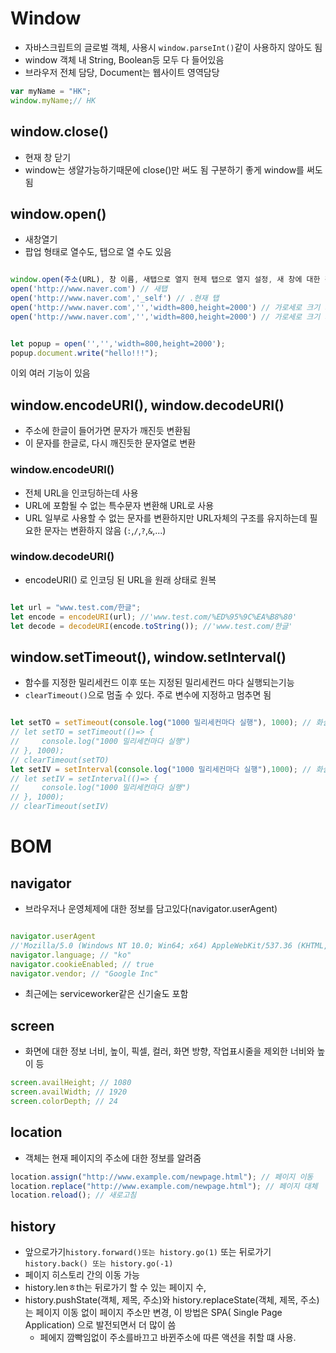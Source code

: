 # Window

- 자바스크립트의 글로벌 객체, 사용시 `window.parseInt()`같이 사용하지 않아도 됨
- window 객체 내 String, Boolean등 모두 다 들어있음
- 브라우저 전체 담당, Document는 웹사이트 영역담당 

```javascript
var myName = "HK";
window.myName;// HK

```

## window.close()
- 현재 창 닫기
- window는 생얄가능하기때문에 close()만 써도 됨 구분하기 좋게 window를 써도 됨
## window.open()
- 새창열기
- 팝업 형태로 열수도, 탭으로 열 수도 있음

```javascript

window.open(주소(URL), 창 이름, 새탭으로 열지 현제 탭으로 열지 설정, 새 창에 대한 각종 설정사항, 페이지 이력남김여부)
open('http://www.naver.com') // 새탭
open('http://www.naver.com','_self') // .현재 탭
open('http://www.naver.com','','width=800,height=2000') // 가로세로 크기 지정된 팝업
open('http://www.naver.com','','width=800,height=2000') // 가로세로 크기 지정된 팝업


let popup = open('','','width=800,height=2000');
popup.document.write("hello!!!");
```

이외 여러 기능이 있음

## window.encodeURI(), window.decodeURI()
- 주소에 한글이 들어가면 문자가 깨진듯 변환됨
- 이 문자를 한글로, 다시 깨진듯한 문자열로 변환
### window.encodeURI()
- 전체 URL을 인코딩하는데 사용
- URL에 포함될 수 없는 특수문자 변환해 URL로 사용
- URL 일부로 사용할 수 없는 문자를 변환하지만 URL자체의 구조를 유지하는데 필요한 문자는 변환하지 않음 (`:`,`/`,`?`,`&`,...)


### window.decodeURI()
- encodeURI() 로 인코딩 된 URL을 원래 상태로 원복
  

```javascript

let url = "www.test.com/한글";
let encode = encodeURI(url); //'www.test.com/%ED%95%9C%EA%B8%80'
let decode = decodeURI(encode.toString()); //'www.test.com/한글'
```


## window.setTimeout(), window.setInterval()
- 함수를 지정한 밀리세컨드 이후 또는 지정된 밀리세컨드 마다 실행되는기능
- `clearTimeout()`으로 멈출 수 있다. 주로 변수에 지정하고 멈추면 됨
```javascript

let setTO = setTimeout(console.log("1000 밀리세컨마다 실행"), 1000); // 화살표함수 방법도 실행 가능
// let setTO = setTimeout(()=> {
//     console.log("1000 밀리세컨마다 실행")
// }, 1000);
// clearTimeout(setTO)
let setIV = setInterval(console.log("1000 밀리세컨마다 실행"),1000); // 화살표 함수도 가능
// let setIV = setInterval(()=> {
//     console.log("1000 밀리세컨마다 실행")
// }, 1000);
// clearTimeout(setIV)

```


# BOM

## navigator
- 브라우저나 운영체제에 대한 정보를 담고있다(navigator.userAgent)

```javascript

navigator.userAgent 
//'Mozilla/5.0 (Windows NT 10.0; Win64; x64) AppleWebKit/537.36 (KHTML, like Gecko) Chrome/125.0.0.0 Safari/537.36'
navigator.language; // "ko"
navigator.cookieEnabled; // true
navigator.vendor; // "Google Inc"

```
- 최근에는 serviceworker같은 신기술도 포함

## screen
- 화면에 대한 정보 너비, 높이, 픽셀, 컬러, 화면 방향, 작업표시줄을 제외한 너비와 높이 등


```javascript
screen.availHeight; // 1080
screen.availWidth; // 1920
screen.colorDepth; // 24
```

## location
- 객체는 현재 페이지의 주소에 대한 정보를 알려줌
```javascript
location.assign("http://www.example.com/newpage.html"); // 페이지 이동
location.replace("http://www.example.com/newpage.html"); // 페이지 대체
location.reload(); // 새로고침
```




## history

- 앞으로가기`history.forward()또는 history.go(1)` 또는 뒤로가기 `history.back() 또는 history.go(-1)`
- 페이지 히스토리 간의 이동 가능
- history.lenㅎth는 뒤로가기 할 수 있는 페이지 수,
- history.pushState(객체, 제목, 주소)와 history.replaceState(객체, 제목, 주소) 는 페이지 이동 없이 페이지 주소만 변경, 이 방법은  SPA( Single Page Application) 으로 발전되면서 더 많이 씀
  - 페에지 깜빡임없이 주소를바끄고 바뀐주소에 따른 액션을 취할 떄 사용.
